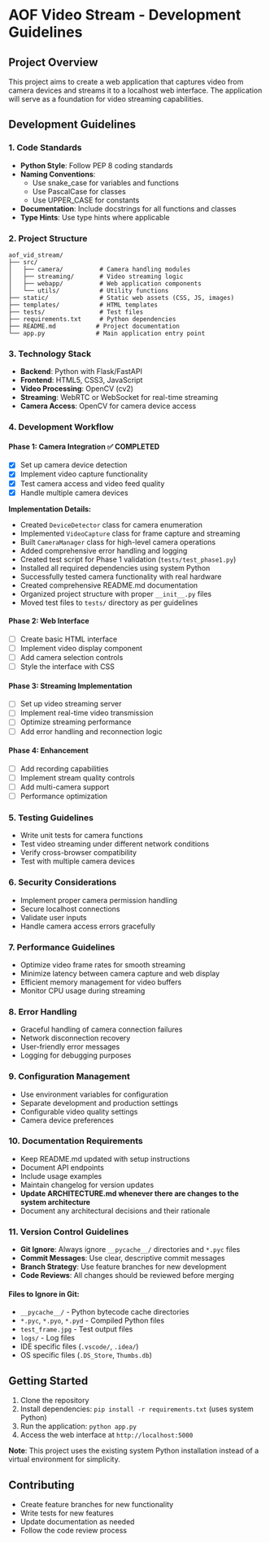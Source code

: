 # AOF Video Stream - Development Guidelines

## Project Overview
This project aims to create a web application that captures video from camera devices and streams it to a localhost web interface. The application will serve as a foundation for video streaming capabilities.

## Development Guidelines

### 1. Code Standards
- **Python Style**: Follow PEP 8 coding standards
- **Naming Conventions**: 
  - Use snake_case for variables and functions
  - Use PascalCase for classes
  - Use UPPER_CASE for constants
- **Documentation**: Include docstrings for all functions and classes
- **Type Hints**: Use type hints where applicable

### 2. Project Structure
```
aof_vid_stream/
├── src/
│   ├── camera/          # Camera handling modules
│   ├── streaming/       # Video streaming logic
│   ├── webapp/          # Web application components
│   └── utils/           # Utility functions
├── static/              # Static web assets (CSS, JS, images)
├── templates/           # HTML templates
├── tests/               # Test files
├── requirements.txt     # Python dependencies
├── README.md           # Project documentation
└── app.py              # Main application entry point
```

### 3. Technology Stack
- **Backend**: Python with Flask/FastAPI
- **Frontend**: HTML5, CSS3, JavaScript
- **Video Processing**: OpenCV (cv2)
- **Streaming**: WebRTC or WebSocket for real-time streaming
- **Camera Access**: OpenCV for camera device access

### 4. Development Workflow

#### Phase 1: Camera Integration ✅ COMPLETED
- [x] Set up camera device detection
- [x] Implement video capture functionality
- [x] Test camera access and video feed quality
- [x] Handle multiple camera devices

**Implementation Details:**
- Created `DeviceDetector` class for camera enumeration
- Implemented `VideoCapture` class for frame capture and streaming
- Built `CameraManager` class for high-level camera operations
- Added comprehensive error handling and logging
- Created test script for Phase 1 validation (`tests/test_phase1.py`)
- Installed all required dependencies using system Python
- Successfully tested camera functionality with real hardware
- Created comprehensive README.md documentation
- Organized project structure with proper `__init__.py` files
- Moved test files to `tests/` directory as per guidelines

#### Phase 2: Web Interface
- [ ] Create basic HTML interface
- [ ] Implement video display component
- [ ] Add camera selection controls
- [ ] Style the interface with CSS

#### Phase 3: Streaming Implementation
- [ ] Set up video streaming server
- [ ] Implement real-time video transmission
- [ ] Optimize streaming performance
- [ ] Add error handling and reconnection logic

#### Phase 4: Enhancement
- [ ] Add recording capabilities
- [ ] Implement stream quality controls
- [ ] Add multi-camera support
- [ ] Performance optimization

### 5. Testing Guidelines
- Write unit tests for camera functions
- Test video streaming under different network conditions
- Verify cross-browser compatibility
- Test with multiple camera devices

### 6. Security Considerations
- Implement proper camera permission handling
- Secure localhost connections
- Validate user inputs
- Handle camera access errors gracefully

### 7. Performance Guidelines
- Optimize video frame rates for smooth streaming
- Minimize latency between camera capture and web display
- Efficient memory management for video buffers
- Monitor CPU usage during streaming

### 8. Error Handling
- Graceful handling of camera connection failures
- Network disconnection recovery
- User-friendly error messages
- Logging for debugging purposes

### 9. Configuration Management
- Use environment variables for configuration
- Separate development and production settings
- Configurable video quality settings
- Camera device preferences

### 10. Documentation Requirements
- Keep README.md updated with setup instructions
- Document API endpoints
- Include usage examples
- Maintain changelog for version updates
- **Update ARCHITECTURE.md whenever there are changes to the system architecture**
- Document any architectural decisions and their rationale

### 11. Version Control Guidelines
- **Git Ignore**: Always ignore `__pycache__/` directories and `*.pyc` files
- **Commit Messages**: Use clear, descriptive commit messages
- **Branch Strategy**: Use feature branches for new development
- **Code Reviews**: All changes should be reviewed before merging

#### Files to Ignore in Git:
- `__pycache__/` - Python bytecode cache directories
- `*.pyc`, `*.pyo`, `*.pyd` - Compiled Python files
- `test_frame.jpg` - Test output files
- `logs/` - Log files
- IDE specific files (`.vscode/`, `.idea/`)
- OS specific files (`.DS_Store`, `Thumbs.db`)

## Getting Started
1. Clone the repository
2. Install dependencies: `pip install -r requirements.txt` (uses system Python)
3. Run the application: `python app.py`
4. Access the web interface at `http://localhost:5000`

**Note**: This project uses the existing system Python installation instead of a virtual environment for simplicity.

## Contributing
- Create feature branches for new functionality
- Write tests for new features
- Update documentation as needed
- Follow the code review process
